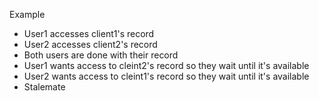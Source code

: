 Example
- User1 accesses client1's record
- User2 accesses client2's record
- Both users are done with their record
- User1 wants access to cleint2's record so they wait until it's available
- User2 wants access to cleint1's record so they wait until it's available
- Stalemate